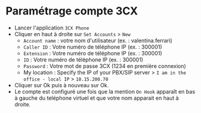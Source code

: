 # Paramétrage compte 3CX
- Lancer l'application `3CX Phone`
- Cliquer en haut à droite sur `Set Accounts` > `New`
  - `Account name` : votre nom d'utilisateur (ex. : valentina.ferrari)
  - `Caller ID` : Votre numéro de téléphone IP (ex. : 300001)
  - `Extension` : Votre numéro de téléphone IP (ex. : 300001)
  - `ID` : Votre numéro de téléphone IP (ex. : 300001)
  - `Password` : Votre mot de passe 3CX (1234 en première connexion)
  - My location : Specify the IP of your PBX/SIP server > `I am in the office - local IP` > `10.15.200.70`
- Cliquer sur Ok puis à nouveau sur Ok.
- Le compte est configuré une fois que la mention `On Hook` apparaît en bas à gauche du teléphone virtuel et que votre nom apparait en haut à droite.
